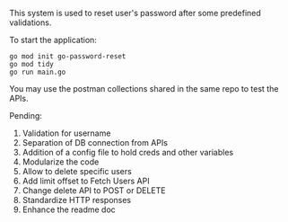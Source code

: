 This system is used to reset user's password after some predefined validations. 

To start the application:
```
go mod init go-password-reset
go mod tidy
go run main.go
```

You may use the postman collections shared in the same repo to test the APIs. 


Pending:
1. Validation for username
2. Separation of DB connection from APIs
3. Addition of a config file to hold creds and other variables
4. Modularize the code
5. Allow to delete specific users
6. Add limit offset to Fetch Users API
7. Change delete API to POST or DELETE
8. Standardize HTTP responses
9. Enhance the readme doc

